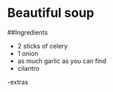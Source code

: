 
# Beautiful soup

##Ingredients


- 2 sticks of celery
- 1 onion
- as much garlic as you can find
- cilantro

-extras

